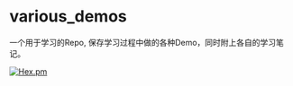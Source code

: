# various_demos
一个用于学习的Repo, 保存学习过程中做的各种Demo，同时附上各自的学习笔记。

[![Hex.pm](https://img.shields.io/hexpm/l/plug.svg)](http://www.apache.org/licenses/LICENSE-2.0.html)
